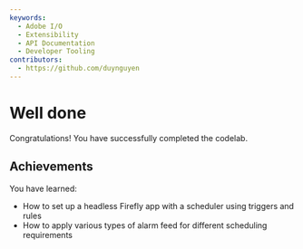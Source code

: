 ```yaml
---
keywords:
  - Adobe I/O
  - Extensibility
  - API Documentation
  - Developer Tooling
contributors: 
  - https://github.com/duynguyen 
---
```


# Well done

Congratulations! You have successfully completed the codelab.

## Achievements

You have learned: 

* How to set up a headless Firefly app with a scheduler using triggers and rules
* How to apply various types of alarm feed for different scheduling requirements
